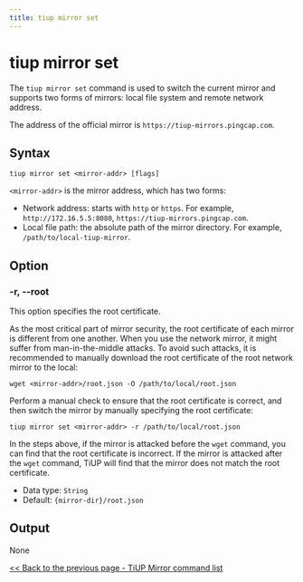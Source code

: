 ```yaml
---
title: tiup mirror set
---
```


# tiup mirror set

The `tiup mirror set` command is used to switch the current mirror and supports two forms of mirrors: local file system and remote network address.

The address of the official mirror is `https://tiup-mirrors.pingcap.com`.

## Syntax

```shell
tiup mirror set <mirror-addr> [flags]
```

`<mirror-addr>` is the mirror address, which has two forms:

- Network address: starts with `http` or `https`. For example, `http://172.16.5.5:8080`, `https://tiup-mirrors.pingcap.com`.
- Local file path: the absolute path of the mirror directory. For example, `/path/to/local-tiup-mirror`.

## Option

### -r, --root

This option specifies the root certificate.

As the most critical part of mirror security, the root certificate of each mirror is different from one another. When you use the network mirror, it might suffer from man-in-the-middle attacks. To avoid such attacks, it is recommended to manually download the root certificate of the root network mirror to the local:

```
wget <mirror-addr>/root.json -O /path/to/local/root.json
```

Perform a manual check to ensure that the root certificate is correct, and then switch the mirror by manually specifying the root certificate:

```
tiup mirror set <mirror-addr> -r /path/to/local/root.json
```

In the steps above, if the mirror is attacked before the `wget` command, you can find that the root certificate is incorrect. If the mirror is attacked after the `wget` command, TiUP will find that the mirror does not match the root certificate.

- Data type: `String`
- Default: `{mirror-dir}/root.json`

## Output

None

[<< Back to the previous page - TiUP Mirror command list](/tiup/tiup-command-mirror.md#command-list)
